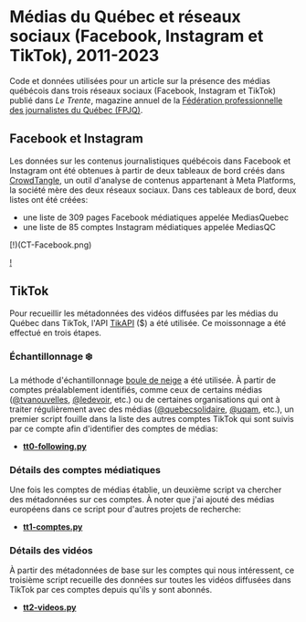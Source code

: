 # Médias du Québec et réseaux sociaux (Facebook, Instagram et TikTok), 2011-2023

Code et données utilisées pour un article sur la présence des médias québécois dans trois réseaux sociaux (Facebook, Instagram et TikTok) publié dans *Le Trente*, magazine annuel de la [Fédération professionnelle des journalistes du Québec (FPJQ)](https://www.fpjq.org/fr/).

## Facebook et Instagram

Les données sur les contenus journalistiques québécois dans Facebook et Instagram ont été obtenues à partir de deux tableaux de bord créés dans [CrowdTangle](https://www.crowdtangle.com/), un outil d'analyse de contenus appartenant à Meta Platforms, la société mère des deux réseaux sociaux. Dans ces tableaux de bord, deux listes ont été créées:
* une liste de 309 pages Facebook médiatiques appelée MediasQuebec
* une liste de 85 comptes Instagram médiatiques appelée MediasQC

[!)(CT-Facebook.png)

[!](CT-Insta.png)

## TikTok

Pour recueillir les métadonnées des vidéos diffusées par les médias du Québec dans TikTok, l'API [TikAPI](https://tikapi.io/) ($) a été utilisée. Ce moissonnage a été effectué en trois étapes.

### Échantillonnage ❄️

La méthode d'échantillonnage [boule de neige](https://fr.wikipedia.org/wiki/%C3%89chantillonnage_boule_de_neige) a été utilisée. À partir de comptes préalablement identifiés, comme ceux de certains médias ([@tvanouvelles](https://www.tiktok.com/@tvanouvelles), [@ledevoir](https://www.tiktok.com/@ledevoir), etc.) ou de certaines organisations qui ont à traiter régulièrement avec des médias ([@quebecsolidaire](https://www.tiktok.com/@quebecsolidaire), [@uqam](https://www.tiktok.com/@uqam), etc.), un premier script fouille dans la liste des autres comptes TikTok qui sont suivis par ce compte afin d'identifier des comptes de médias:
* [**tt0-following.py**](tt0-following.py)

### Détails des comptes médiatiques

Une fois les comptes de médias établie, un deuxième script va chercher des métadonnées sur ces comptes. À noter que j'ai ajouté des médias européens dans ce script pour d'autres projets de recherche:
* [**tt1-comptes.py**](tt1-comptes.py)

### Détails des vidéos

À partir des métadonnées de base sur les comptes qui nous intéressent, ce troisième script recueille des données sur toutes les vidéos diffusées dans TikTok par ces comptes depuis qu'ils y sont abonnés.
* [**tt2-videos.py**](tt2-videos.py)

## 

